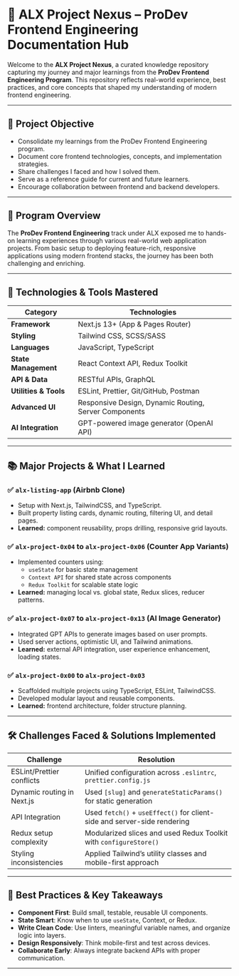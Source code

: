 # 🧠 ALX Project Nexus – ProDev Frontend Engineering Documentation Hub

Welcome to the **ALX Project Nexus**, a curated knowledge repository capturing my journey and major learnings from the **ProDev Frontend Engineering Program**. This repository reflects real-world experience, best practices, and core concepts that shaped my understanding of modern frontend engineering.

---

## 🎯 Project Objective

- Consolidate my learnings from the ProDev Frontend Engineering program.
- Document core frontend technologies, concepts, and implementation strategies.
- Share challenges I faced and how I solved them.
- Serve as a reference guide for current and future learners.
- Encourage collaboration between frontend and backend developers.

---

## 🧩 Program Overview

The **ProDev Frontend Engineering** track under ALX exposed me to hands-on learning experiences through various real-world web application projects. From basic setup to deploying feature-rich, responsive applications using modern frontend stacks, the journey has been both challenging and enriching.

---

## 🔧 Technologies & Tools Mastered

| Category              | Technologies                                          |
| --------------------- | ----------------------------------------------------- |
| **Framework**         | Next.js 13+ (App & Pages Router)                      |
| **Styling**           | Tailwind CSS, SCSS/SASS                               |
| **Languages**         | JavaScript, TypeScript                                |
| **State Management**  | React Context API, Redux Toolkit                      |
| **API & Data**        | RESTful APIs, GraphQL                                 |
| **Utilities & Tools** | ESLint, Prettier, Git/GitHub, Postman                 |
| **Advanced UI**       | Responsive Design, Dynamic Routing, Server Components |
| **AI Integration**    | GPT-powered image generator (OpenAI API)              |

---

## 📚 Major Projects & What I Learned

### ✅ `alx-listing-app` (Airbnb Clone)

- Setup with Next.js, TailwindCSS, and TypeScript.
- Built property listing cards, dynamic routing, filtering UI, and detail pages.
- **Learned:** component reusability, props drilling, responsive grid layouts.

### ✅ `alx-project-0x04` to `alx-project-0x06` (Counter App Variants)

- Implemented counters using:
  - `useState` for basic state management
  - `Context API` for shared state across components
  - `Redux Toolkit` for scalable state logic
- **Learned:** managing local vs. global state, Redux slices, reducer patterns.

### ✅ `alx-project-0x07` to `alx-project-0x13` (AI Image Generator)

- Integrated GPT APIs to generate images based on user prompts.
- Used server actions, optimistic UI, and Tailwind animations.
- **Learned:** external API integration, user experience enhancement, loading states.

### ✅ `alx-project-0x00` to `alx-project-0x03`

- Scaffolded multiple projects using TypeScript, ESLint, TailwindCSS.
- Developed modular layout and reusable components.
- **Learned:** frontend architecture, folder structure planning.

---

## 🛠️ Challenges Faced & Solutions Implemented

| Challenge                  | Resolution                                                               |
| -------------------------- | ------------------------------------------------------------------------ |
| ESLint/Prettier conflicts  | Unified configuration across `.eslintrc`, `prettier.config.js`           |
| Dynamic routing in Next.js | Used `[slug]` and `generateStaticParams()` for static generation         |
| API Integration            | Used `fetch()` + `useEffect()` for client-side and server-side rendering |
| Redux setup complexity     | Modularized slices and used Redux Toolkit with `configureStore()`        |
| Styling inconsistencies    | Applied Tailwind’s utility classes and mobile-first approach             |

---

## 💎 Best Practices & Key Takeaways

- **Component First**: Build small, testable, reusable UI components.
- **State Smart**: Know when to use `useState`, Context, or Redux.
- **Write Clean Code**: Use linters, meaningful variable names, and organize logic into layers.
- **Design Responsively**: Think mobile-first and test across devices.
- **Collaborate Early**: Always integrate backend APIs with proper communication.

---
